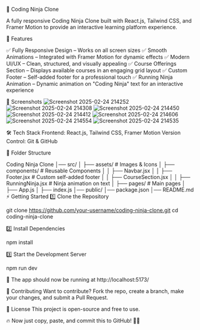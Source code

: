 📌 Coding Ninja Clone

 A fully responsive Coding Ninja Clone built with React.js, Tailwind CSS, and Framer Motion to provide an interactive learning platform experience.

🚀 Features

✅ Fully Responsive Design – Works on all screen sizes
✅ Smooth Animations – Integrated with Framer Motion for dynamic effects
✅ Modern UI/UX – Clean, structured, and visually appealing
✅ Course Offerings Section – Displays available courses in an engaging grid layout
✅ Custom Footer – Self-added footer for a professional touch
✅ Running Ninja Animation – Dynamic animation on "Coding Ninja" text for an interactive experience

📸 Screenshots
![Screenshot 2025-02-24 214252](https://github.com/user-attachments/assets/87f12276-a200-403e-93fa-9ba9f40c0be3)
![Screenshot 2025-02-24 214308](https://github.com/user-attachments/assets/8ac6522c-300e-4a8e-81b5-71090b4169e5)
![Screenshot 2025-02-24 214450](https://github.com/user-attachments/assets/993cec79-6c41-4843-86b4-ce756d71d0b2)
![Screenshot 2025-02-24 214412](https://github.com/user-attachments/assets/f4c85b0c-d2cb-411f-855d-4f2bcd8ee96d)
![Screenshot 2025-02-24 214606](https://github.com/user-attachments/assets/e77cf19c-d721-48b5-a3ed-73caa5b93695)
![Screenshot 2025-02-24 214554](https://github.com/user-attachments/assets/5b98a336-4bd4-4ab1-b827-7474599f3146)
![Screenshot 2025-02-24 214535](https://github.com/user-attachments/assets/702bf320-9ef3-434f-9c8a-e81c4d7d1eb3)


🛠️ Tech Stack
Frontend: React.js, Tailwind CSS, Framer Motion
Version Control: Git & GitHub

📂 Folder Structure

Coding Ninja Clone
│── src/
│   ├── assets/             # Images & Icons
│   ├── components/         # Reusable Components
│   │   ├── Navbar.jsx
│   │   ├── Footer.jsx      # Custom self-added footer
│   │   ├── CourseSection.jsx
│   │   ├── RunningNinja.jsx # Ninja animation on text
│   ├── pages/              # Main pages
│   ├── App.js
│   ├── index.js
│── public/
│── package.json
│── README.md
⚡ Getting Started
1️⃣ Clone the Repository


git clone https://github.com/your-username/coding-ninja-clone.git
cd coding-ninja-clone

2️⃣ Install Dependencies


npm install

3️⃣ Start the Development Server


npm run dev

🔹 The app should now be running at http://localhost:5173/

📌 Contributing
Want to contribute? Fork the repo, create a branch, make your changes, and submit a Pull Request.

📜 License
This project is open-source and free to use.

🔥 Now just copy, paste, and commit this to GitHub! 🚀💯



